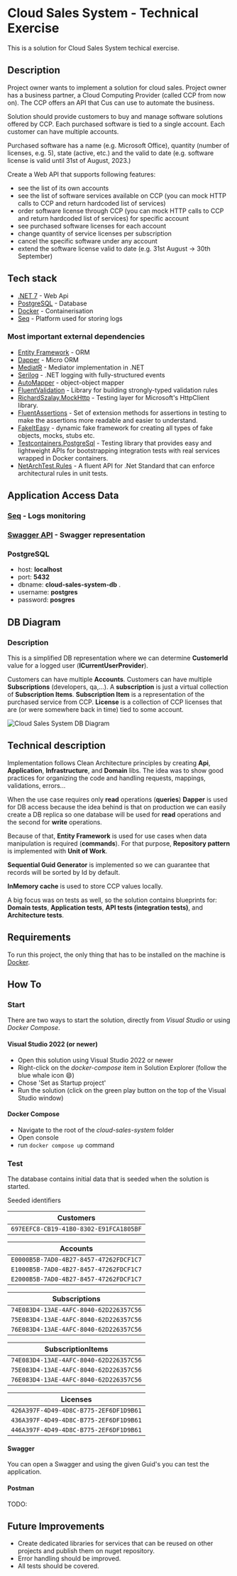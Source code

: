 ﻿# Cloud Sales System - Technical Exercise
This is a solution for Cloud Sales System techical exercise.

## Description
Project owner wants to implement a solution for cloud sales. Project owner has a business partner, a Cloud Computing Provider (called CCP from now on). The CCP offers an API that Cus can use to automate the business.

Solution should provide customers to buy and manage software solutions offered by CCP. Each
purchased software is tied to a single account. Each customer can have multiple accounts.

Purchased software has a name (e.g. Microsoft Office), quantity (number of licenses, e.g. 5), state
(active, etc.) and the valid to date (e.g. software license is valid until 31st of August, 2023.)

Create a Web API that supports following features:
- see the list of its own accounts
- see the list of software services available on CCP (you can mock HTTP calls to CCP and return
hardcoded list of services)
- order software license through CCP (you can mock HTTP calls to CCP and return hardcoded list of
services) for specific account
- see purchased software licenses for each account
- change quantity of service licenses per subscription
- cancel the specific software under any account
- extend the software license valid to date (e.g. 31st August -> 30th September)

## Tech stack
- [.NET 7](https://dotnet.microsoft.com/en-us/download/dotnet/7.0) - Web Api
- [PostgreSQL](https://www.postgresql.org) - Database
- [Docker](https://www.docker.com/) - Containerisation
- [Seq](https://datalust.co/seq) - Platform used for storing logs

### Most important external dependencies
- [Entity Framework](https://learn.microsoft.com/en-us/ef/) - ORM
- [Dapper](https://github.com/DapperLib/Dapper) - Micro ORM
- [MediatR](https://github.com/jbogard/MediatR) - Mediator implementation in .NET
- [Serilog](https://serilog.net/) - .NET logging with fully-structured events
- [AutoMapper](https://docs.automapper.org/en/stable/Getting-started.html) - object-object mapper
- [FluentValidation](https://docs.fluentvalidation.net/en/latest/) - Library for building strongly-typed validation rules
- [RichardSzalay.MockHttp](https://github.com/richardszalay/mockhttp) - Testing layer for Microsoft's HttpClient library.
- [FluentAssertions](https://fluentassertions.com/) - Set of extension methods for assertions in testing to make the assertions more readable and easier to understand.
- [FakeItEasy](https://fakeiteasy.github.io/) - dynamic fake framework for creating all types of fake objects, mocks, stubs etc.
- [Testcontainers.PostgreSql](https://testcontainers.com/guides/getting-started-with-testcontainers-for-dotnet/) - Testing library that provides easy and lightweight APIs for bootstrapping integration tests with real services wrapped in Docker containers.
- [NetArchTest.Rules](https://github.com/BenMorris/NetArchTest) - A fluent API for .Net Standard that can enforce architectural rules in unit tests.

## Application Access Data
### [Seq](http://localhost:5341/) - Logs monitoring
### [Swagger API](https://localhost:62247/swagger/index.html) - Swagger representation
### PostgreSQL  
- host: **localhost** 
- port: **5432** 
- dbname: **cloud-sales-system-db** .
- username: **postgres** 
- password: **posgres**

## DB Diagram

### Description
This is a simplified DB representation where we can determine **CustomerId** value for a logged user (**ICurrentUserProvider**).

Customers can have multiple **Accounts**.
Customers can have multiple **Subscriptions** (developers, qa,...).
A **subscription** is just a virtual collection of **Subscription Items**.
**Subscription Item** is a representation of the purchased service from CCP.
**License** is a collection of CCP licenses that are (or were somewhere back in time) tied to some account.

![Cloud Sales System DB Diagram](/Resources/CloudSalesSystemDb.png "Cloud Sales System DB Diagram")

## Technical description
Implementation follows Clean Architecture principles by creating **Api**, **Application**, **Infrastructure**, and **Domain** libs. The idea was to show good practices for organizing the code and handling requests, mappings, validations, errors... 

When the use case requires only **read** operations (**queries**) **Dapper** is used for DB access because the idea behind is that on production we can easily create a DB replica so one database will be used for **read** operations and the second for **write** operations.

Because of that, **Entity Framework** is used for use cases when data manipulation is required (**commands**). For that purpose, **Repository pattern** is implemented with **Unit of Work**.

**Sequential Guid Generator** is implemented so we can guarantee that records will be sorted by Id by default.

**InMemory cache** is used to store CCP values locally.

A big focus was on tests as well, so the solution contains blueprints for: **Domain tests**, **Application tests**, **API tests (integration tests)**, and **Architecture tests**.

## Requirements
To run this project, the only thing that has to be installed on the machine is [Docker](https://www.docker.com/).

## How To

### Start
There are two ways to start the solution, directly from *Visual Studio* or using *Docker Compose*.

#### Visual Studio 2022 (or newer)
- Open this solution using Visual Studio 2022 or newer
- Right-click on the *docker-compose* item in Solution Explorer (follow the blue whale icon 😄)
- Chose 'Set as Startup project'
- Run the solution (click on the green play button on the top of the Visual Studio window)

#### Docker Compose
- Navigate to the root of the *cloud-sales-system* folder
- Open console
- run `docker compose up` command

### Test

The database contains initial data that is seeded when the solution is started.

Seeded identifiers

|Customers|
|---|
|`697EEFC8-CB19-41B0-8302-E91FCA1805BF`|

|Accounts|
|---|
|`E0000B5B-7AD0-4B27-8457-47262FDCF1C7`|
|`E1000B5B-7AD0-4B27-8457-47262FDCF1C7`|
|`E2000B5B-7AD0-4B27-8457-47262FDCF1C7`|

|Subscriptions|
|---|
|`74E083D4-13AE-4AFC-8040-62D226357C56`|
|`75E083D4-13AE-4AFC-8040-62D226357C56`|
|`76E083D4-13AE-4AFC-8040-62D226357C56`|

|SubscriptionItems|
|---|
|`74E083D4-13AE-4AFC-8040-62D226357C56`|
|`75E083D4-13AE-4AFC-8040-62D226357C56`|
|`76E083D4-13AE-4AFC-8040-62D226357C56`|

|Licenses|
|---|
|`426A397F-4D49-4D8C-B775-2EF6DF1D9B61`|
|`436A397F-4D49-4D8C-B775-2EF6DF1D9B61`|
|`446A397F-4D49-4D8C-B775-2EF6DF1D9B61`|

#### Swagger
You can open a Swagger and using the given Guid's you can test the application.

#### Postman
TODO: 

## Future Improvements
- Create dedicated libraries for services that can be reused on other projects and publish them on nuget repository.
- Error handling should be improved.
- All tests should be covered.
